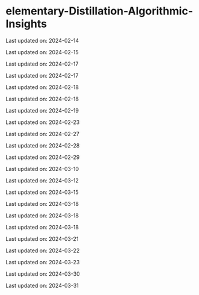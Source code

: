 # elementary-Distillation-Algorithmic-Insights


Last updated on: 2024-02-14

Last updated on: 2024-02-15

Last updated on: 2024-02-17

Last updated on: 2024-02-17

Last updated on: 2024-02-18

Last updated on: 2024-02-18

Last updated on: 2024-02-19

Last updated on: 2024-02-23

Last updated on: 2024-02-27

Last updated on: 2024-02-28

Last updated on: 2024-02-29

Last updated on: 2024-03-10

Last updated on: 2024-03-12

Last updated on: 2024-03-15

Last updated on: 2024-03-18

Last updated on: 2024-03-18

Last updated on: 2024-03-18

Last updated on: 2024-03-21

Last updated on: 2024-03-22

Last updated on: 2024-03-23

Last updated on: 2024-03-30

Last updated on: 2024-03-31